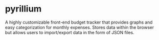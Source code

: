 # pyrillium
A highly customizable front-end budget tracker that provides graphs and easy categorization for monthly expenses. Stores data within the browser but allows users to import/export data in the form of JSON files.  
